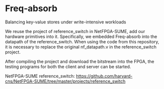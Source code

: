 # Freq-absorb
Balancing key-value stores under write-intensive workloads

We reuse the project of reference_switch in NetFPGA-SUME, add our hardware primitives into it. 
Specifically, we embedded Freq-absorb into the datapath of the reference_switch. When using the code from this repository, it is necessary to replace the original nf_datapath.v in the reference_switch project.

After compiling the project and download the bitstream into the FPGA, the testing programs for both the client and server can be started.

NetFPGA-SUME reference_switch: https://github.com/harvard-cns/NetFPGA-SUME/tree/master/projects/reference_switch
